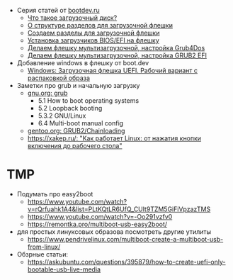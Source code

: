 * Серия статей от [bootdev.ru](https://www.bootdev.ru/)
  * [Что такое загрузочный диск?](https://www.bootdev.ru/2015/11/chto-takoe-zagruzochniy-disk.html)
  * [О структуре разделов для загрузочной флешки](https://www.bootdev.ru/2015/11/o-strukture-razdelov-dlya-zagruzochnoy-fleshki.html)
  * [Создаем разделы для загрузочной флешки](https://www.bootdev.ru/2015/11/sozdayem-razdely-dlya-zagruzochnoy-fleshki.html)
  * [Установка загрузчиков BIOS/EFI на флешку](https://www.bootdev.ru/2015/12/ustanovka-zagruzchikov-bios-efi-na-fleshku.html)
  * [Делаем флешку мультизагрузочной, настройка Grub4Dos](https://www.bootdev.ru/2016/03/delayem-fleshku-multizagruzochnoy-nastroyka-grub4dos.html)
  * [Делаем флешку мультизагрузочной, настройка GRUB2 EFI](https://www.bootdev.ru/2016/07/delayem-fleshku-multizagruzochnoy-nastroyka-grub2.html)
* Добавление windows в флешку от boot.dev
  * [Windows: Загрузочная флешка UEFI. Рабочий вариант с распаковкой образа](https://remontka.pro/uefi-boot-usb/) 
* Заметки про grub и начальную загрузку
  * [gnu.org: grub](https://www.gnu.org/software/grub/manual/grub/grub.html)
    * 5.1 How to boot operating systems
    * 5.2 Loopback booting
    * 5.3.2 GNU/Linux
    * 6.4 Multi-boot manual config    
  * [gentoo.org: GRUB2/Chainloading](https://wiki.gentoo.org/wiki/GRUB2/Chainloading)
  * [https://xakep.ru/: "Как работает Linux: от нажатия кнопки включения до рабочего стола"](https://xakep.ru/2017/10/23/linux-boot-explained/#toc01.)

# TMP
  
* Подумать про easy2boot
  * https://www.youtube.com/watch?v=rQrfuahk1A4&list=PLtKQtLR6UfQ_CUlt9TZM5GiFiVpzazTMS
  * https://www.youtube.com/watch?v=-Oo291vzfv0
  * https://remontka.pro/multiboot-usb-easy2boot/
* для простых линуксовых образова посмотреть другие утилиты
  * https://www.pendrivelinux.com/multiboot-create-a-multiboot-usb-from-linux/
* Обзрные статьи:
  * https://askubuntu.com/questions/395879/how-to-create-uefi-only-bootable-usb-live-media
